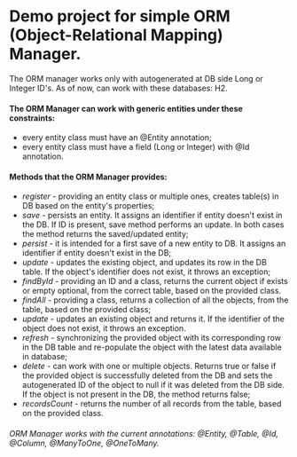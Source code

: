 # **Demo project for simple ORM (Object-Relational Mapping) Manager.**

The ORM manager works only with autogenerated at DB side Long or Integer ID's. 
As of now, can work with these databases: H2.

#### The ORM Manager can work with generic entities under these constraints:
* every entity class must have an @Entity annotation;
* every entity class must have a field (Long or Integer) with @Id annotation.

#### Methods that the ORM Manager provides:
* _register_ - providing an entity class or multiple ones, creates table(s) in DB based on the entity's properties;
* _save_ - persists an entity. It assigns an identifier if entity doesn't exist in the DB.
If ID is present, save method performs an update. In both cases the method returns the saved/updated entity;
* _persist_ - it is intended for a first save of a new entity to DB.
It assigns an identifier if entity doesn't exist in the DB;
* _update_ - updates the existing object, and updates its row in the DB table.
If the object's identifier does not exist, it throws an exception;
* _findById_ - providing an ID and a class, returns the current object if exists or empty optional,
from the correct table, based on the provided class.
* _findAll_ - providing a class, returns a collection of all the objects, from the table, based on the provided class;
* _update_ - updates an existing object and returns it.
If the identifier of the object does not exist, it throws an exception.
* _refresh_ - synchronizing the provided object with its corresponding row in the DB table
and re-populate the object with the latest data available in database;
* _delete_ - can work with one or multiple objects. Returns true or false if the provided object is 
successfully deleted from the DB and sets the autogenerated ID of the object to null if it was deleted from the DB side.
If the object is not present in the DB, the method returns false;
* _recordsCount_ - returns the number of all records from the table, based on the provided class.

###### ORM Manager works with the current annotations: @Entity, @Table, @Id, @Column, @ManyToOne, @OneToMany.